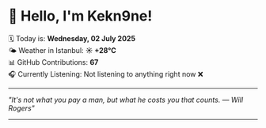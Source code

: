 # 👋 Hello, I'm Kekn9ne!

🗓️ Today is: **Wednesday, 02 July 2025**  
🌤️ Weather in Istanbul: **☀️   +28°C**  
📊 GitHub Contributions: **67**  
🎧 Currently Listening: Not listening to anything right now ❌

---

_"It's not what you pay a man, but what he costs you that counts. — *Will Rogers*"_

---
